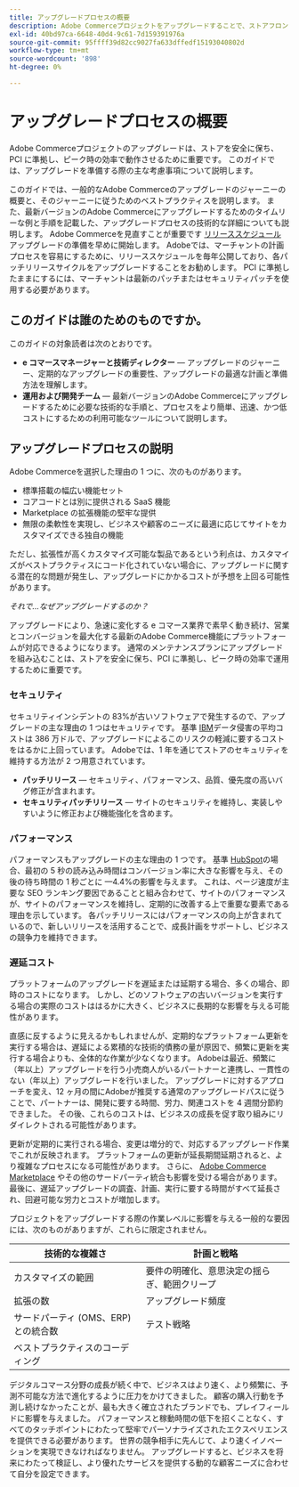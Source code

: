 ```yaml
---
title: アップグレードプロセスの概要
description: Adobe Commerceプロジェクトをアップグレードすることで、ストアフロントの安全性と効率的な運用を維持する方法について説明します。
exl-id: 40bd97ca-6648-40d4-9c61-7d159391976a
source-git-commit: 95ffff39d82cc9027fa633dffedf15193040802d
workflow-type: tm+mt
source-wordcount: '898'
ht-degree: 0%

---
```


# アップグレードプロセスの概要

Adobe Commerceプロジェクトのアップグレードは、ストアを安全に保ち、PCI に準拠し、ピーク時の効率で動作させるために重要です。 このガイドでは、アップグレードを準備する際の主な考慮事項について説明します。

このガイドでは、一般的なAdobe Commerceのアップグレードのジャーニーの概要と、そのジャーニーに従うためのベストプラクティスを説明します。 また、最新バージョンのAdobe Commerceにアップグレードするためのタイムリーな例と手順を記載した、アップグレードプロセスの技術的な詳細についても説明します。 Adobe Commerceを見直すことが重要です [リリーススケジュール](../release/schedule.md) アップグレードの準備を早めに開始します。 Adobeでは、マーチャントの計画プロセスを容易にするために、リリーススケジュールを毎年公開しており、各パッチリリースサイクルをアップグレードすることをお勧めします。 PCI に準拠したままにするには、マーチャントは最新のパッチまたはセキュリティパッチを使用する必要があります。

## このガイドは誰のためのものですか。

このガイドの対象読者は次のとおりです。

- **e コマースマネージャーと技術ディレクター** — アップグレードのジャーニー、定期的なアップグレードの重要性、アップグレードの最適な計画と準備方法を理解します。
- **運用および開発チーム** — 最新バージョンのAdobe Commerceにアップグレードするために必要な技術的な手順と、プロセスをより簡単、迅速、かつ低コストにするための利用可能なツールについて説明します。

## アップグレードプロセスの説明

Adobe Commerceを選択した理由の 1 つに、次のものがあります。

- 標準搭載の幅広い機能セット
- コアコードとは別に提供される SaaS 機能
- Marketplace の拡張機能の堅牢な提供
- 無限の柔軟性を実現し、ビジネスや顧客のニーズに最適に応じてサイトをカスタマイズできる独自の機能

ただし、拡張性が高くカスタマイズ可能な製品であるという利点は、カスタマイズがベストプラクティスにコード化されていない場合に、アップグレードに関する潜在的な問題が発生し、アップグレードにかかるコストが予想を上回る可能性があります。

_それで…なぜアップグレードするのか？_

アップグレードにより、急速に変化する e コマース業界で素早く動き続け、営業とコンバージョンを最大化する最新のAdobe Commerce機能にプラットフォームが対応できるようになります。 通常のメンテナンスプランにアップグレードを組み込むことは、ストアを安全に保ち、PCI に準拠し、ピーク時の効率で運用するために重要です。

### セキュリティ

セキュリティインシデントの 83%が古いソフトウェアで発生するので、アップグレードの主な理由の 1 つはセキュリティです。 基準 [IBM](https://www.ibm.com/reports/data-breach)データ侵害の平均コストは 386 万ドルで、アップグレードによるこのリスクの軽減に要するコストをはるかに上回っています。 Adobeでは、1 年を通じてストアのセキュリティを維持する方法が 2 つ用意されています。

- **パッチリリース** — セキュリティ、パフォーマンス、品質、優先度の高いバグ修正が含まれます。
- **セキュリティパッチリリース** — サイトのセキュリティを維持し、実装しやすいように修正および機能強化を含めます。

### パフォーマンス

パフォーマンスもアップグレードの主な理由の 1 つです。 基準 [HubSpot](https://blog.hubspot.com/marketing/page-load-time-conversion-rates)の場合、最初の 5 秒の読み込み時間はコンバージョン率に大きな影響を与え、その後の待ち時間の 1 秒ごとに —4.4%の影響を与えます。 これは、ページ速度が主要な SEO ランキング要因であることと組み合わせて、サイトのパフォーマンスが、サイトのパフォーマンスを維持し、定期的に改善する上で重要な要素である理由を示しています。 各パッチリリースにはパフォーマンスの向上が含まれているので、新しいリリースを活用することで、成長計画をサポートし、ビジネスの競争力を維持できます。

### 遅延コスト

プラットフォームのアップグレードを遅延または延期する場合、多くの場合、即時のコストになります。 しかし、どのソフトウェアの古いバージョンを実行する場合の実際のコストははるかに大きく、ビジネスに長期的な影響を与える可能性があります。

直感に反するように見えるかもしれませんが、定期的なプラットフォーム更新を実行する場合は、遅延による累積的な技術的債務の量が原因で、頻繁に更新を実行する場合よりも、全体的な作業が少なくなります。 Adobeは最近、頻繁に（年以上）アップグレードを行う小売商人がいるパートナーと連携し、一貫性のない（年以上）アップグレードを行いました。 アップグレードに対するアプローチを変え、12 ヶ月の間にAdobeが推奨する通常のアップグレードパスに従うことで、パートナーは、開発に要する時間、労力、関連コストを 4 週間分節約できました。 その後、これらのコストは、ビジネスの成長を促す取り組みにリダイレクトされる可能性があります。

更新が定期的に実行される場合、変更は増分的で、対応するアップグレード作業でこれが反映されます。 プラットフォームの更新が延長期間延期されると、より複雑なプロセスになる可能性があります。 さらに、 [Adobe Commerce Marketplace](https://marketplace.magento.com/) やその他のサードパーティ統合も影響を受ける場合があります。 最後に、遅延アップグレードの調査、計画、実行に要する時間がすべて延長され、回避可能な労力とコストが増加します。

プロジェクトをアップグレードする際の作業レベルに影響を与える一般的な要因には、次のものがありますが、これらに限定されません。

| 技術的な複雑さ | 計画と戦略 |
|-----------------------------------------------------------|--------------------------------------------------------------|
| カスタマイズの範囲 | 要件の明確化、意思決定の揺らぎ、範囲クリープ |
| 拡張の数 | アップグレード頻度 |
| サードパーティ (OMS、ERP) との統合数 | テスト戦略 |
| ベストプラクティスのコーディング |                                                              |

デジタルコマース分野の成長が続く中で、ビジネスはより速く、より頻繁に、予測不可能な方法で進化するように圧力をかけてきました。 顧客の購入行動を予測し続けなかったことが、最も大きく確立されたブランドでも、プレイフィールドに影響を与えました。 パフォーマンスと稼動時間の低下を招くことなく、すべてのタッチポイントにわたって堅牢でパーソナライズされたエクスペリエンスを提供できる必要があります。 世界の競争相手に先んじて、より速くイノベーションを実現できなければなりません。 アップグレードすると、ビジネスを将来にわたって検証し、より優れたサービスを提供する動的な顧客ニーズに合わせて自分を設定できます。
